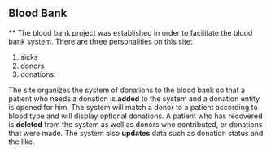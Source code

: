 
## Blood Bank

**
The blood bank project was established in order to facilitate the blood bank system.
There are three personalities on this site: 

 1. sicks
 2. donors
 3. donations.

The site organizes the system of donations to the blood bank so that a patient who needs a donation is **added** to the system and a donation entity is opened for him.
The system will match a donor to a patient according to blood type and will display optional donations.
A patient who has recovered is **deleted** from the system as well as donors who contributed, or donations that were made.
The system also **updates** data such as donation status and the like.
